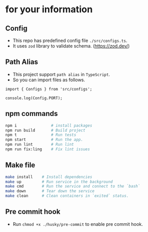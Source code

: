 # for your information

## Config
* This repo has predefined config file `./src/configs.ts`.
* It uses `zod` library to validate schema.
(https://zod.dev/)

## Path Alias
* This project support `path alias` in `TypeScript`.
* So you can import files as follows.
```
import { Configs } from 'src/configs';

console.log(Config.PORT);
```

## npm commands
```sh
npm i               # install packages
npm run build       # Build project
npm t               # Run tests
npm start           # Run the app.
npm run lint        # Run lint
npm run fix:ling    # Fix lint issues
```
 
## Make file
```sh
make install    # Install dependencies
make up         # Run service in the background
make cmd        # Run the service and connect to the `bash`
make down       # Tear down the service
make clean      # Clean containers in `exited` status.
```

## Pre commit hook
* Run `chmod +x ./husky/pre-commit` to enable pre commit hook.